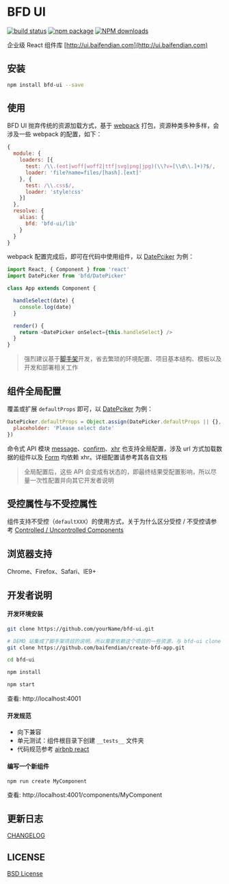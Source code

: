# BFD UI

[![build status](https://img.shields.io/travis/baifendian/bfd-ui.svg)](https://travis-ci.org/baifendian/bfd-ui)
[![npm package](https://img.shields.io/npm/v/bfd-ui.svg)](https://www.npmjs.org/package/bfd-ui)
[![NPM downloads](http://img.shields.io/npm/dm/bfd-ui.svg)](https://npmjs.org/package/bfd-ui)

企业级 React 组件库 [http://ui.baifendian.com](http://ui.baifendian.com)

## 安装

```sh
npm install bfd-ui --save
```

## 使用

BFD UI 抛弃传统的资源加载方式，基于 [webpack](https://webpack.github.io/) 打包，资源种类多种多样，会涉及一些 webpack 的配置，如下：

```js
{
  module: {
    loaders: [{
      test: /\\.(eot|woff|woff2|ttf|svg|png|jpg)(\\?v=[\\d\\.]+)?$/,
      loader: 'file?name=files/[hash].[ext]'
    }, {
      test: /\\.css$/,
      loader: 'style!css'
    }]
  },
  resolve: {
    alias: {
      bfd: 'bfd-ui/lib'
    }
  }
}
```
webpack 配置完成后，即可在代码中使用组件，以 [DatePciker](http://ui.baifendian.com/components/DatePicker) 为例：
```js
import React, { Component } from 'react'
import DatePicker from 'bfd/DatePicker'

class App extends Component {

  handleSelect(date) {
    console.log(date)
  }

  render() {
    return <DatePicker onSelect={this.handleSelect} />
  }
}
```
> 强烈建议基于[脚手架](https://github.com/baifendian/create-bfd-app)开发，省去繁琐的环境配置、项目基本结构、模板以及开发和部署相关工作


## 组件全局配置

覆盖或扩展 `defaultProps` 即可，以 [DatePciker](http://ui.baifendian.com/components/DatePicker) 为例：
```js
DatePicker.defaultProps = Object.assign(DatePicker.defaultProps || {}, {
  placeholder: 'Please select date'
})
```
命令式 API 模块 [message](http://ui.baifendian.com/components/message)、[confirm](http://ui.baifendian.com/components/confirm)、[xhr](http://ui.baifendian.com/components/xhr) 也支持全局配置，涉及 url 方式加载数据的组件以及 [Form](http://ui.baifendian.com/components/Form) 均依赖 xhr。详细配置请参考其各自文档

> 全局配置后，这些 API 会变成有状态的，即最终结果受配置影响，所以尽量一次性配置并向其它开发者说明


## 受控属性与不受控属性

组件支持不受控（`defaultXXX`）的使用方式，关于为什么区分受控 / 不受控请参考 [Controlled / Uncontrolled Components](https://facebook.github.io/react/docs/forms.html#controlled-components)


## 浏览器支持

Chrome、Firefox、Safari、IE9+


## 开发者说明

#### 开发环境安装

```sh
git clone https://github.com/yourName/bfd-ui.git

# DEMO 站集成了脚手架项目的说明，所以需要依赖这个项目的一些资源，与 bfd-ui clone 在同一目录下即可
git clone https://github.com/baifendian/create-bfd-app.git

cd bfd-ui

npm install

npm start
```
查看: http://localhost:4001


#### 开发规范

- 向下兼容
- 单元测试：组件根目录下创建 `__tests__` 文件夹
- 代码规范参考 [airbnb react](https://github.com/airbnb/javascript/tree/master/react)


#### 编写一个新组件
```sh
npm run create MyComponent
```
查看: http://localhost:4001/components/MyComponent


## 更新日志

[CHANGELOG](http://ui.baifendian.com/changelog)


## LICENSE

[BSD License](https://github.com/baifendian/bfd-ui/blob/master/LICENSE)

